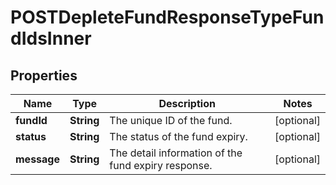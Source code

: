 

# POSTDepleteFundResponseTypeFundIdsInner


## Properties

| Name | Type | Description | Notes |
|------------ | ------------- | ------------- | -------------|
|**fundId** | **String** | The unique ID of the fund.  |  [optional] |
|**status** | **String** | The status of the fund expiry.  |  [optional] |
|**message** | **String** | The detail information of the fund expiry response.  |  [optional] |



